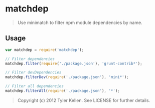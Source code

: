 # matchdep
> Use minimatch to filter npm module dependencies by name.

## Usage

```js
var matchdep = require('matchdep');

// Filter dependencies
matchdep.filter(require('./package.json'), 'grunt-contrib*');

// Filter devDependencies
matchdep.filterDev(require('./package.json'), 'mini*');

// Filter all dependencies
matchdep.filterAll(require('./package.json'), '*');
```

> Copyright (c) 2012 Tyler Kellen. See LICENSE for further details.
